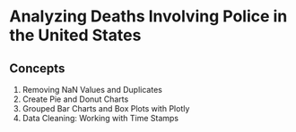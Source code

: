 # Analyzing Deaths Involving Police in the United States

## Concepts

1. Removing NaN Values and Duplicates
2. Create Pie and Donut Charts
3. Grouped Bar Charts and Box Plots with Plotly
4. Data Cleaning: Working with Time Stamps
